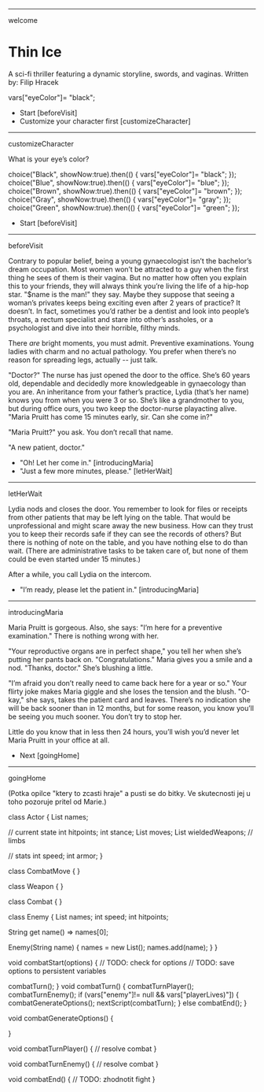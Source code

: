 
--- 
welcome

# Thin Ice

A sci-fi thriller featuring a dynamic storyline, swords, and vaginas.
Written by: Filip Hracek

<dart>
vars["eyeColor"]= "black";
</dart>

- Start [beforeVisit]
- Customize your character first [customizeCharacter]

--- 
customizeCharacter

What is your eye’s color?

<dart>
choice("Black", showNow:true).then(() { vars["eyeColor"]= "black"; });
choice("Blue", showNow:true).then(() { vars["eyeColor"]= "blue"; });
choice("Brown", showNow:true).then(() { vars["eyeColor"]= "brown"; });
choice("Gray", showNow:true).then(() { vars["eyeColor"]= "gray"; });
choice("Green", showNow:true).then(() { vars["eyeColor"]= "green"; });
</dart>

- Start [beforeVisit]

--- 
beforeVisit

Contrary to popular belief, being a young gynaecologist isn’t the bachelor’s dream occupation. Most women won’t be attracted to a guy when the first thing he sees of them is their vagina. But no matter how often you explain this to your friends, they will always think you’re living the life of a hip-hop star. "$name is the man!" they say. Maybe they suppose that seeing a woman’s privates keeps being exciting even after 2 years of practice? It doesn’t. In fact, sometimes you’d rather be a dentist and look into people’s throats, a rectum specialist and stare into other’s assholes, or a psychologist and dive into their horrible, filthy minds.

There _are_ bright moments, you must admit. Preventive examinations. Young ladies with charm and no actual pathology. You prefer when there’s no reason for spreading legs, actually -- just talk. 

"Doctor?" The nurse has just opened the door to the office. She’s 60 years old, dependable and decidedly more knowledgeable in gynaecology than you are. An inheritance from your father’s practice, Lydia (that’s her name) knows you from when you were 3 or so. She’s like a grandmother to you, but during office ours, you two keep the doctor-nurse playacting alive. "Maria Pruitt has come 15 minutes early, sir. Can she come in?"

"Maria Pruitt?" you ask. You don’t recall that name.

"A new patient, doctor."

- "Oh! Let her come in." [introducingMaria]
- "Just a few more minutes, please." [letHerWait]

--- 
letHerWait

Lydia nods and closes the door. You remember to look for files or receipts from other patients that may be left lying on the table. That would be unprofessional and might scare away the new business. How can they trust you to keep their records safe if they can see the records of others? But there is nothing of note on the table, and you have nothing else to do than wait. (There are administrative tasks to be taken care of, but none of them could be even started under 15 minutes.)

After a while, you call Lydia on the intercom.

- "I’m ready, please let the patient in." [introducingMaria]

--- 
introducingMaria

Maria Pruitt is gorgeous. Also, she says: "I’m here for a preventive examination." There is nothing wrong with her. 

"Your reproductive organs are in perfect shape," you tell her when she’s putting her pants back on. "Congratulations." Maria gives you a smile and a nod. "Thanks, doctor." She’s blushing a little.

"I’m afraid you don’t really need to came back here for a year or so." Your flirty joke makes Maria giggle and she loses the tension and the blush. "O-kay," she says, takes the patient card and leaves. There’s no indication she will be back sooner than in 12 months, but for some reason, you know you’ll be seeing you much sooner. You don’t try to stop her.

Little do you know that in less then 24 hours, you’ll wish you’d never let Maria Pruitt in your office at all.

- Next [goingHome]


--- 
goingHome

(Potka opilce "ktery to zcasti hraje" a pusti se do bitky. Ve skutecnosti jej u toho pozoruje pritel od Marie.)


<classes>

class Actor {
  List<String> names;

  // current state
  int hitpoints;
  int stance;
  List<CombatMove> moves;
  List<Weapon> wieldedWeapons;
  // limbs

  // stats
  int speed;
  int armor;
}

class CombatMove {
}

class Weapon {
}

class Combat {
}

class Enemy {
  List<String> names;
  int speed;
  int hitpoints;

  String get name() => names[0];

  Enemy(String name) {
    names = new List();
    names.add(name);
  }
}

</classes>

<library>
void combatStart(options) {
  // TODO: check for options
  // TODO: save options to persistent variables

  combatTurn();
}
void combatTurn() {
  combatTurnPlayer();
  combatTurnEnemy();
  if (vars["enemy"]!= null && vars["playerLives)"]) {
    combatGenerateOptions();
    nextScript(combatTurn);
  } else
    combatEnd();
}

void combatGenerateOptions() {
  
}

void combatTurnPlayer() {
  // resolve combat
}

void combatTurnEnemy() {
  // resolve combat
}

void combatEnd() {
  // TODO: zhodnotit fight
}
</library>

